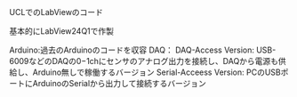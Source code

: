 UCLでのLabViewのコード

基本的にLabView24Q1で作製

Arduino:過去のArduinoのコードを収容
DAQ：
  DAQ-Access Version: USB-6009などのDAQの0−1chにセンサのアナログ出力を接続し、DAQから電源も供給し、Arduino無しで稼働するバージョン
  Serial-Acceess Version: PCのUSBポートにArduinoのSerialから出力して接続するバージョン
  
